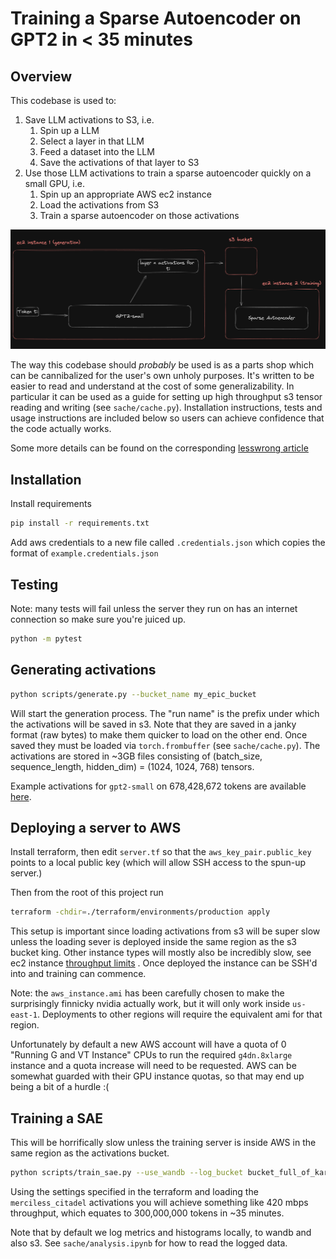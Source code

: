 # Training a Sparse Autoencoder on GPT2 in < 35 minutes

## Overview

This codebase is used to:
1. Save LLM activations to S3, i.e.
    1. Spin up a LLM
    2. Select a layer in that LLM
    3. Feed a dataset into the LLM
    4. Save the activations of that layer to S3
2. Use those LLM activations to train a sparse autoencoder quickly on a small GPU, i.e.
    1. Spin up an appropriate AWS ec2 instance
    2. Load the activations from S3
    3. Train a sparse autoencoder on those activations

![](images/overview.png)

The way this codebase should *probably* be used is as a parts shop which can be cannibalized for the user's own unholy purposes. It's written to be easier to read and understand at the cost of some generalizability. In particular it can be used as a guide for setting up high throughput s3 tensor reading and writing (see `sache/cache.py`). Installation instructions, tests and usage instructions are included below so users can achieve confidence that the code actually works.

Some more details can be found on the corresponding [lesswrong article](https://www.lesswrong.com/posts/AtJdPZkMdsakLc6mB/training-a-sae-in-less-than-30-minutes-on-16gb-of-vram-using)

## Installation

Install requirements
```bash
pip install -r requirements.txt
```

Add aws credentials to a new file called `.credentials.json` which copies the format of `example.credentials.json`

## Testing

Note: many tests will fail unless the server they run on has an internet connection so make sure you're juiced up.

```bash
python -m pytest
```

## Generating activations

```bash
python scripts/generate.py --bucket_name my_epic_bucket
```

Will start the generation process. The "run name" is the prefix under which the activations will be saved in s3. Note that they are saved in a janky format (raw bytes) to make them quicker to load on the other end. Once saved they must be loaded via `torch.frombuffer` (see `sache/cache.py`). The activations are stored in ~3GB files consisting of (batch_size, sequence_length, hidden_dim) = (1024, 1024, 768) tensors.

Example activations for `gpt2-small` on 678,428,672 tokens are available [here](https://s3.amazonaws.com/lewington-pitsos-sache).
## Deploying a server to AWS

Install terraform, then edit `server.tf` so that the `aws_key_pair.public_key` points to a local public key (which will allow SSH access to the spun-up server.)

Then from the root of this project run

```bash
terraform -chdir=./terraform/environments/production apply
```

This setup is important since loading activations from s3 will be super slow unless the loading sever is deployed inside the same region as the s3 bucket king. Other instance types will mostly also be incredibly slow, see ec2 instance [throughput limits](https://docs.aws.amazon.com/AWSEC2/latest/UserGuide/ec2-instance-network-bandwidth.html) . Once deployed the instance can be SSH'd into and training can commence.

Note: the `aws_instance.ami` has been carefully chosen to make the surprisingly finnicky nvidia actually work, but it will only work inside `us-east-1`. Deployments to other regions will require the equivalent ami for that region.

Unfortunately by default a new AWS account will have a quota of 0 "Running G and VT Instance" CPUs to run the required `g4dn.8xlarge` instance and a quota increase will need to be requested. AWS can be somewhat guarded with their GPU instance quotas, so that may end up being a bit of a hurdle :(

## Training a SAE

This will be horrifically slow unless the training server is inside AWS in the same region as the activations bucket. 

```bash
python scripts/train_sae.py --use_wandb --log_bucket bucket_full_of_karpathy_fanart
```

Using the settings specified in the terraform and loading the `merciless_citadel` activations you will achieve something like 420 mbps throughput, which equates to 300,000,000 tokens in ~35 minutes.

Note that by default we log metrics and histograms locally, to wandb and also s3. See `sache/analysis.ipynb` for how to read the logged data.